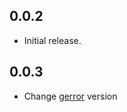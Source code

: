## 0.0.2

- Initial release.


## 0.0.3

- Change [gerror](https://github.com/ysfgrl/gerror) version